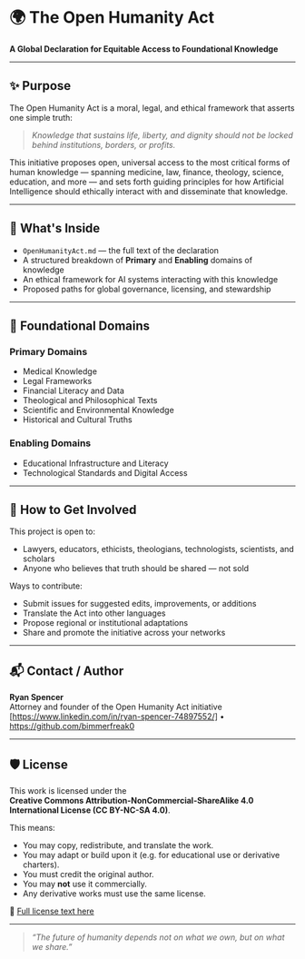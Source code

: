 # 🌍 The Open Humanity Act

**A Global Declaration for Equitable Access to Foundational Knowledge**

---

## ✨ Purpose

The Open Humanity Act is a moral, legal, and ethical framework that asserts one simple truth:

> *Knowledge that sustains life, liberty, and dignity should not be locked behind institutions, borders, or profits.*

This initiative proposes open, universal access to the most critical forms of human knowledge — spanning medicine, law, finance, theology, science, education, and more — and sets forth guiding principles for how Artificial Intelligence should ethically interact with and disseminate that knowledge.

---

## 📜 What's Inside

- `OpenHumanityAct.md` — the full text of the declaration
- A structured breakdown of **Primary** and **Enabling** domains of knowledge
- An ethical framework for AI systems interacting with this knowledge
- Proposed paths for global governance, licensing, and stewardship

---

## 🧱 Foundational Domains

### **Primary Domains**
- Medical Knowledge  
- Legal Frameworks  
- Financial Literacy and Data  
- Theological and Philosophical Texts  
- Scientific and Environmental Knowledge  
- Historical and Cultural Truths  

### **Enabling Domains**
- Educational Infrastructure and Literacy  
- Technological Standards and Digital Access  

---

## 🤝 How to Get Involved

This project is open to:
- Lawyers, educators, ethicists, theologians, technologists, scientists, and scholars
- Anyone who believes that truth should be shared — not sold

Ways to contribute:
- Submit issues for suggested edits, improvements, or additions
- Translate the Act into other languages
- Propose regional or institutional adaptations
- Share and promote the initiative across your networks

---

## 📬 Contact / Author

**Ryan Spencer**  
Attorney and founder of the Open Humanity Act initiative  
[https://www.linkedin.com/in/ryan-spencer-74897552/] • https://github.com/bimmerfreak0

---

## 🛡️ License

This work is licensed under the  
**Creative Commons Attribution-NonCommercial-ShareAlike 4.0 International License (CC BY-NC-SA 4.0)**.

This means:
- You may copy, redistribute, and translate the work.
- You may adapt or build upon it (e.g. for educational use or derivative charters).
- You must credit the original author.
- You may **not** use it commercially.
- Any derivative works must use the same license.

🔗 [Full license text here](https://creativecommons.org/licenses/by-nc-sa/4.0/)

---

> *“The future of humanity depends not on what we own, but on what we share.”*
